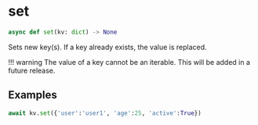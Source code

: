 # set

```py
async def set(kv: dict) -> None
```

Sets new key(s). If a key already exists, the value is replaced.

!!! warning
    The value of a key cannot be an iterable. This will be added in a future release.


## Examples

```py
await kv.set({'user':'user1', 'age':25, 'active':True})
```